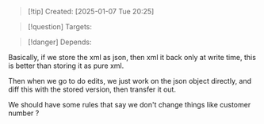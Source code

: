 
>[!tip] Created: [2025-01-07 Tue 20:25]

>[!question] Targets: 

>[!danger] Depends: 

Basically, if we store the xml as json, then xml it back only at write time, this is better than storing it as pure xml.

Then when we go to do edits, we just work on the json object directly, and diff this with the stored version, then transfer it out.

We should have some rules that say we don't change things like customer number ?